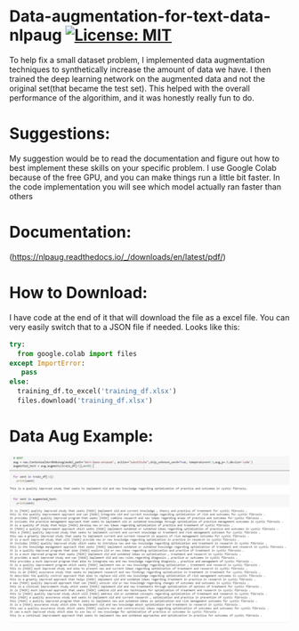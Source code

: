 # Data-augmentation-for-text-data-nlpaug [![License: MIT](https://img.shields.io/badge/License-MIT-yellow.svg)](https://opensource.org/licenses/MIT) 
To help fix a small dataset problem, I implemented data augmentation techniques to synthetically increase the amount of data we have. I then trained the deep learning network on the augmented data and not the original set(that became the test set). This helped with the overall performance of the algorithim, and it was honestly really fun to do. 

# Suggestions: 
My suggestion would be to read the documentation and figure out how to best implement these skills on your specific problem. I use Google Colab because of the free GPU, and you can make things run a little bit faster. In the code implementation you will see which model actually ran faster than others  

# **Documentation**:
(https://nlpaug.readthedocs.io/_/downloads/en/latest/pdf/)

# **How to Download**:
I have code at the end of it that will download the file as a excel file. You can very easily switch that to a JSON file if needed.
Looks like this:
```python
try:
  from google.colab import files
except ImportError:
   pass
else:
  training_df.to_excel('training_df.xlsx') 
  files.download('training_df.xlsx')
```

# **Data Aug Example**:
![Alt text](Dataaugexample.jpg?raw=true "Title")
